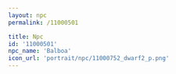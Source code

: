 ```yaml
---
layout: npc
permalink: /11000501

title: Npc
id: '11000501'
npc_name: 'Balboa'
icon_url: 'portrait/npc/11000752_dwarf2_p.png'
---
```

